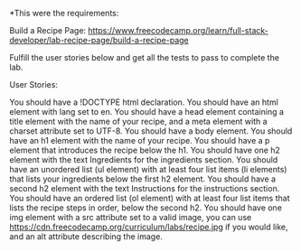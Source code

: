 *This were the requirements:

Build a Recipe Page: https://www.freecodecamp.org/learn/full-stack-developer/lab-recipe-page/build-a-recipe-page

Fulfill the user stories below and get all the tests to pass to complete the lab.

User Stories:

You should have a !DOCTYPE html declaration.
You should have an html element with lang set to en.
You should have a head element containing a title element with the name of your recipe, and a meta element with a charset attribute set to UTF-8.
You should have a body element.
You should have an h1 element with the name of your recipe.
You should have a p element that introduces the recipe below the h1.
You should have one h2 element with the text Ingredients for the ingredients section.
You should have an unordered list (ul element) with at least four list items (li elements) that lists your ingredients below the first h2 element.
You should have a second h2 element with the text Instructions for the instructions section.
You should have an ordered list (ol element) with at least four list items that lists the recipe steps in order, below the second h2.
You should have one img element with a src attribute set to a valid image, you can use https://cdn.freecodecamp.org/curriculum/labs/recipe.jpg if you would like, and an alt attribute describing the image.

